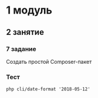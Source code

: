 # 1 модуль

## 2 занятие

### 7 задание

Создать простой Composer-пакет

### Тест

````
php cli/date-format '2018-05-12'
````

